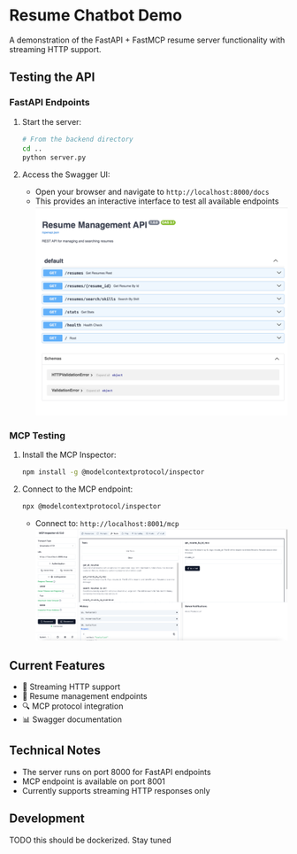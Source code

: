 # Resume Chatbot Demo

A demonstration of the FastAPI + FastMCP resume server functionality with streaming HTTP support.


## Testing the API

### FastAPI Endpoints
1. Start the server:
   ```bash
   # From the backend directory
   cd ..
   python server.py
   ```

2. Access the Swagger UI:
   - Open your browser and navigate to `http://localhost:8000/docs`
   - This provides an interactive interface to test all available endpoints
   ![Swagger UI Demo](swagger.png)
### MCP Testing
1. Install the MCP Inspector:
   ```bash
   npm install -g @modelcontextprotocol/inspector
   ```

2. Connect to the MCP endpoint:
   ```bash
   npx @modelcontextprotocol/inspector
   ```
   - Connect to: `http://localhost:8001/mcp`
   ![MCP Inspector Demo](mcp_inspect.png)

## Current Features

- 🔄 Streaming HTTP support
- 📝 Resume management endpoints
- 🔍 MCP protocol integration
- 📊 Swagger documentation

## Technical Notes

- The server runs on port 8000 for FastAPI endpoints
- MCP endpoint is available on port 8001
- Currently supports streaming HTTP responses only

## Development
TODO this should be dockerized. Stay tuned